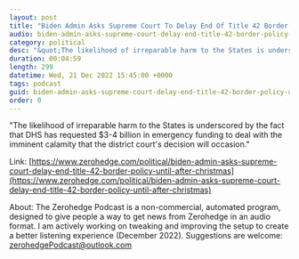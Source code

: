 ```yaml
---
layout: post
title: "Biden Admin Asks Supreme Court To Delay End Of Title 42 Border Policy Until After Christmas"
audio: biden-admin-asks-supreme-court-delay-end-title-42-border-policy-until-after-christmas-0
category: political
desc: "&quot;The likelihood of irreparable harm to the States is underscored by the fact that DHS has requested $3-4 billion in emergency funding to deal with the imminent calamity that the district court's decision will occasion.&quot;"
duration: 00:04:59
length: 299
datetime: Wed, 21 Dec 2022 15:45:00 +0000
tags: podcast
guid: biden-admin-asks-supreme-court-delay-end-title-42-border-policy-until-after-christmas-0
order: 0
---
```

&quot;The likelihood of irreparable harm to the States is underscored by the fact that DHS has requested $3-4 billion in emergency funding to deal with the imminent calamity that the district court's decision will occasion.&quot;

Link: [https://www.zerohedge.com/political/biden-admin-asks-supreme-court-delay-end-title-42-border-policy-until-after-christmas](https://www.zerohedge.com/political/biden-admin-asks-supreme-court-delay-end-title-42-border-policy-until-after-christmas)

About: The Zerohedge Podcast is a non-commercial, automated program, designed to give people a way to get news from Zerohedge in an audio format.  I am actively working on tweaking and improving the setup to create a better listening experience (December 2022).  Suggestions are welcome: [zerohedgePodcast@outlook.com](mailto:zerohedgePodcast@outlook.com)